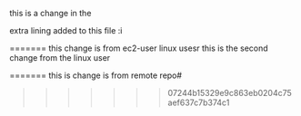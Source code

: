 

this is a change in the 




extra lining added to this file
:i

=======
this change is from ec2-user linux usesr
this is the second change from the linux user



=======
this is change is from remote repo#
>>>>>>> 07244b15329e9c863eb0204c75aef637c7b374c1
